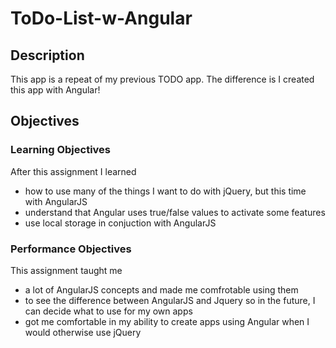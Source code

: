 # ToDo-List-w-Angular

## Description

This app is a repeat of my previous TODO app. The difference is I created this app with Angular!

## Objectives

### Learning Objectives

After this assignment I learned
* how to use many of the things I want to do with jQuery, but this time with AngularJS
* understand that Angular uses true/false values to activate some features
* use local storage in conjuction with AngularJS

### Performance Objectives

This assignment taught me
* a lot of AngularJS concepts and made me comfrotable using them
* to see the difference between AngularJS and Jquery so in the future, I can decide what to use for my own apps
* got me comfortable in my ability to create apps using Angular when I would otherwise use jQuery
